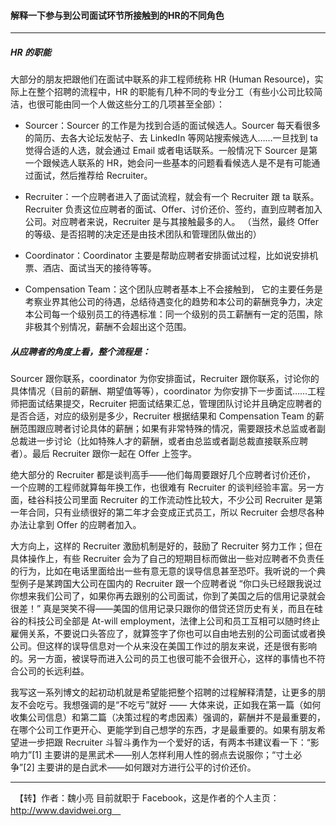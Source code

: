 #### 解释一下参与到公司面试环节所接触到的HR的不同角色
----

##### HR 的职能
大部分的朋友把跟他们在面试中联系的非工程师统称 HR (Human Resource)，实际上在整个招聘的流程中，HR 的职能有几种不同的专业分工（有些小公司比较简洁，也很可能由同一个人做这些分工的几项甚至全部）：

- Sourcer：Sourcer 的工作是为找到合适的面试候选人。Sourcer 每天看很多的简历、去各大论坛发帖子、去 LinkedIn 等网站搜索候选人……一旦找到 ta 觉得合适的人选，就会通过 Email 或者电话联系。一般情况下 Sourcer 是第一个跟候选人联系的 HR，她会问一些基本的问题看看候选人是不是有可能通过面试，然后推荐给 Recruiter。 

- Recruiter：一个应聘者进入了面试流程，就会有一个 Recruiter 跟 ta 联系。Recruiter 负责这位应聘者的面试、Offer、讨价还价、签约，直到应聘者加入公司。对应聘者来说，Recruiter 是与其接触最多的人。
（当然，最终 Offer 的等级、是否招聘的决定还是由技术团队和管理团队做出的）

- Coordinator：Coordinator 主要是帮助应聘者安排面试过程，比如说安排机票、酒店、面试当天的接待等等。

- Compensation Team：这个团队应聘者基本上不会接触到， 它的主要任务是考察业界其他公司的待遇，总结待遇变化的趋势和本公司的薪酬竞争力，决定本公司每一个级别员工的待遇标准：同一个级别的员工薪酬有一定的范围，除非极其个别情况，薪酬不会超出这个范围。


##### 从应聘者的角度上看，整个流程是：

Sourcer 跟你联系，coordinator 为你安排面试，Recruiter 跟你联系，讨论你的具体情况（目前的薪酬、期望值等等），coordinator 为你安排下一步面试……工程师把面试结果提交，Recruiter 把面试结果汇总，管理团队讨论并且确定应聘者的是否合适，对应的级别是多少，Recruiter 根据结果和 Compensation Team 的薪酬范围跟应聘者讨论具体的薪酬；如果有非常特殊的情况，需要跟技术总监或者副总裁进一步讨论（比如特殊人才的薪酬，或者由总监或者副总裁直接联系应聘者）。最后 Recruiter 跟你一起在 Offer 上签字。

绝大部分的 Recruiter 都是谈判高手——他们每周要跟好几个应聘者讨价还价， 一个应聘的工程师就算每年换工作，也很难有 Recruiter 的谈判经验丰富。另一方面，硅谷科技公司里面 Recruiter 的工作流动性比较大，不少公司 Recruiter 是第一年合同，只有业绩很好的第二年才会变成正式员工，所以 Recruiter 会想尽各种办法让拿到 Offer 的应聘者加入。

大方向上，这样的 Recruiter 激励机制是好的，鼓励了 Recruiter 努力工作；但在具体操作上，有些 Recruiter 会为了自己的短期目标而做出一些对应聘者不负责任的行为，比如在电话里面给出一些有意无意的误导信息甚至恐吓。我听说的一个典型例子是某跨国大公司在国内的 Recruiter 跟一个应聘者说 “你口头已经跟我说过你想来我们公司了，如果你再去跟别的公司面试，你到了美国之后的信用记录就会很差！” 真是哭笑不得——美国的信用记录只跟你的借贷还贷历史有关，而且在硅谷的科技公司全部是 At-will employment，法律上公司和员工互相可以随时终止雇佣关系，不要说口头答应了，就算签字了你也可以自由地去别的公司面试或者换公司。但这样的误导信息对一个从来没在美国工作过的朋友来说，还是很有影响的。另一方面，被误导而进入公司的员工也很可能不会很开心，这样的事情也不符合公司的长远利益。

我写这一系列博文的起初动机就是希望能把整个招聘的过程解释清楚，让更多的朋友不会吃亏。我想强调的是“不吃亏”就好 —— 大体来说，正如我在第一篇（如何收集公司信息）和第二篇（决策过程的考虑因素）强调的，薪酬并不是最重要的，在哪个公司工作更开心、更能学到自己想学的东西，才是最重要的。如果有朋友希望进一步把跟 Recruiter 斗智斗勇作为一个爱好的话，有两本书建议看一下：“影响力”[1] 主要讲的是黑武术——别人怎样利用人性的弱点去说服你；“寸土必争”[2] 主要讲的是白武术——如何跟对方进行公平的讨价还价。


----
　【转】作者：魏小亮 目前就职于 Facebook，这是作者的个人主页：http://www.davidwei.org　
